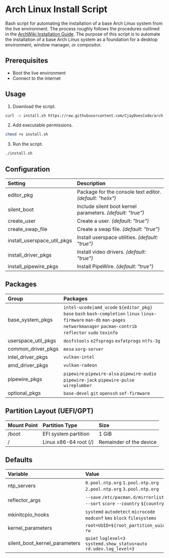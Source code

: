 # Arch Linux Install Script

Bash script for automating the installation of a base Arch Linux system from the live environment.
The process roughly follows the procedures outlined in the [ArchWiki Installation Guide](https://wiki.archlinux.org/title/Installation_guide).
The purpose of this script is to automate the installation of a base Arch Linux system as a foundation for a desktop environment, window manager, or compositor.

## Prerequisites

- Boot the live environment
- Connect to the internet

## Usage

1. Download the script.
```bash
curl -o install.sh https://raw.githubusercontent.com/CjayDoesCode/arch-install-script/main/install.sh
```

2. Add executable permissions.
```bash
chmod +x install.sh
```

3. Run the script.
```bash
./install.sh
```

## Configuration

| Setting                        | Description                                                |
| :----------------------------- | :--------------------------------------------------------- |
| editor_pkg                     | Package for the console text editor. *(default: "helix")*  |
| silent_boot                    | Include silent boot kernel parameters. *(default: "true")* |
| create_user                    | Create a user. *(default: "true")*                         |
| create_swap_file               | Create a swap file. *(default: "true")*                    |
| install_userspace_util_pkgs    | Install userspace utilities. *(default: "true")*           |
| install_driver_pkgs            | Install video drivers. *(default: "true")*                 |
| install_pipewire_pkgs          | Install PipeWire. *(default: "true")*                      |

## Packages

| Group                 | Packages                                                                                                                                                                              |
| :-------------------- | :------------------------------------------------------------------------------------------------------------------------------------------------------------------------------------ |
| base_system_pkgs      | `intel-ucode\|amd_ucode` `${editor_pkg}` `base` `bash` `bash-completion` `linux` `linux-firmware` `man-db` `man-pages` `networkmanager` `pacman-contrib` `reflector` `sudo` `texinfo` |
| userspace_util_pkgs   | `dosfstools` `e2fsprogs` `exfatprogs` `ntfs-3g`                                                                                                                                       |
| common_driver_pkgs    | `mesa` `xorg-server`                                                                                                                                                                  |
| intel_driver_pkgs     | `vulkan-intel`                                                                                                                                                                        |
| amd_driver_pkgs       | `vulkan-radeon`                                                                                                                                                                       |
| pipewire_pkgs         | `pipewire` `pipewire-alsa` `pipewire-audio` `pipewire-jack` `pipewire-pulse` `wireplumber`                                                                                            |
| optional_pkgs         | `base-devel` `git` `openssh` `sof-firmware`                                                                                                                                           |

## Partition Layout (UEFI/GPT)

| Mount Point | Partition Type          | Size                    |
| :---------- | :---------------------- | :---------------------- |
| /boot       | EFI system partition    | 1 GiB                   |
| /           | Linux x86-64 root (/)   | Remainder of the device |

## Defaults

| Variable                      | Value                                                                         |
| :---------------------------- | :---------------------------------------------------------------------------- |
| ntp_servers                   | `0.pool.ntp.org` `1.pool.ntp.org` `2.pool.ntp.org` `3.pool.ntp.org`           |
| reflector_args                | `--save` `/etc/pacman.d/mirrorlist` `--sort` `score` `--country` `${country}` |
| mkinitcpio_hooks              | `systemd` `autodetect` `microcode` `modconf` `kms` `block` `filesystems`      |
| kernel_parameters             | `root=UUID=${root_partition_uuid}` `rw`                                       |
| silent_boot_kernel_parameters | `quiet` `loglevel=3` `systemd.show_status=auto` `rd.udev.log_level=3`         |
